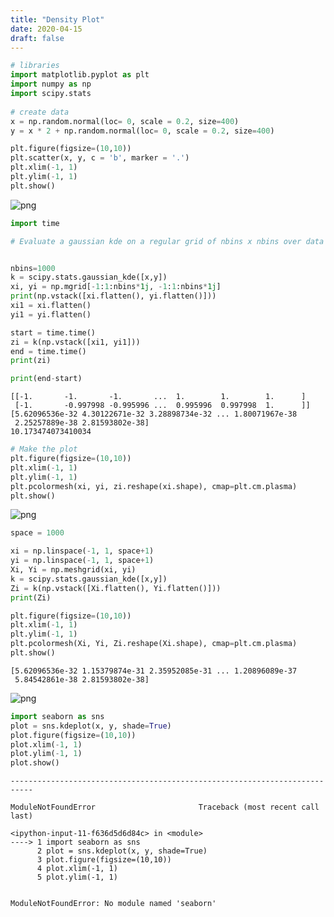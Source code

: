 ```yaml
---
title: "Density Plot"
date: 2020-04-15
draft: false
---
```


```python
# libraries
import matplotlib.pyplot as plt
import numpy as np
import scipy.stats
 
# create data
x = np.random.normal(loc= 0, scale = 0.2, size=400)
y = x * 2 + np.random.normal(loc= 0, scale = 0.2, size=400)

plt.figure(figsize=(10,10))
plt.scatter(x, y, c = 'b', marker = '.')
plt.xlim(-1, 1)
plt.ylim(-1, 1)
plt.show()

```


![png](/posts/densityplot/output_0_0.png)



```python
import time

```


```python
# Evaluate a gaussian kde on a regular grid of nbins x nbins over data extents


nbins=1000
k = scipy.stats.gaussian_kde([x,y])
xi, yi = np.mgrid[-1:1:nbins*1j, -1:1:nbins*1j]
print(np.vstack([xi.flatten(), yi.flatten()]))
xi1 = xi.flatten()
yi1 = yi.flatten()

start = time.time()
zi = k(np.vstack([xi1, yi1]))
end = time.time()
print(zi)

print(end-start)
```

    [[-1.       -1.       -1.       ...  1.        1.        1.      ]
     [-1.       -0.997998 -0.995996 ...  0.995996  0.997998  1.      ]]
    [5.62096536e-32 4.30122671e-32 3.28898734e-32 ... 1.80071967e-38
     2.25257889e-38 2.81593802e-38]
    10.173474073410034



```python
# Make the plot
plt.figure(figsize=(10,10))
plt.xlim(-1, 1)
plt.ylim(-1, 1)
plt.pcolormesh(xi, yi, zi.reshape(xi.shape), cmap=plt.cm.plasma)
plt.show()

```


![png](/posts/densityplot/output_3_0.png)



```python
space = 1000

xi = np.linspace(-1, 1, space+1)
yi = np.linspace(-1, 1, space+1)
Xi, Yi = np.meshgrid(xi, yi)
k = scipy.stats.gaussian_kde([x,y])
Zi = k(np.vstack([Xi.flatten(), Yi.flatten()]))
print(Zi)

plt.figure(figsize=(10,10))
plt.xlim(-1, 1)
plt.ylim(-1, 1)
plt.pcolormesh(Xi, Yi, Zi.reshape(Xi.shape), cmap=plt.cm.plasma)
plt.show()

```

    [5.62096536e-32 1.15379874e-31 2.35952085e-31 ... 1.20896089e-37
     5.84542861e-38 2.81593802e-38]



![png](/posts/densityplot/output_4_1.png)



```python
import seaborn as sns
plot = sns.kdeplot(x, y, shade=True)
plot.figure(figsize=(10,10))
plot.xlim(-1, 1)
plot.ylim(-1, 1)
plot.show()
```


    ---------------------------------------------------------------------------

    ModuleNotFoundError                       Traceback (most recent call last)

    <ipython-input-11-f636d5d6d84c> in <module>
    ----> 1 import seaborn as sns
          2 plot = sns.kdeplot(x, y, shade=True)
          3 plot.figure(figsize=(10,10))
          4 plot.xlim(-1, 1)
          5 plot.ylim(-1, 1)


    ModuleNotFoundError: No module named 'seaborn'


